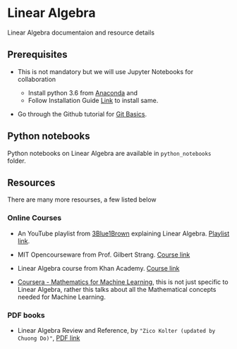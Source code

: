 # Linear Algebra

Linear Algebra documentaion and resource details

## Prerequisites

* This is not mandatory but we will use Jupyter Notebooks for collaboration

  * Install python 3.6 from [Anaconda](https://www.anaconda.com/download/) and
  * Follow Installation Guide [Link](https://www.youtube.com/watch?v=LrMOrMb8-3s) to install same.

* Go through the Github tutorial for [Git Basics](https://guides.github.com/activities/hello-world).

## Python notebooks

Python notebooks on Linear Algebra are available in `python_notebooks` folder.

## Resources

There are many more resourses, a few listed below

### Online Courses

* An YouTube playlist from [3Blue1Brown](http://www.3blue1brown.com/) explaining Linear Algebra. [Playlist link](https://youtu.be/kjBOesZCoqc).

* MIT Opencourseware from Prof. Gilbert Strang. [Course link](https://ocw.mit.edu/courses/mathematics/18-06-linear-algebra-spring-2010/)

* Linear Algebra course from Khan Academy. [Course link](https://www.khanacademy.org/math/linear-algebra)

* [Coursera - Mathematics for Machine Learning](https://www.coursera.org/specializations/mathematics-machine-learning), this is not just specific to Linear Algebra, rather this talks about all the Mathematical concepts needed for Machine Learning.

### PDF books

* Linear Algebra Review and Reference, by `"Zico Kolter (updated by Chuong Do)"`, [PDF link](pdfs/linear_algebra_review_and_reference.pdf)
